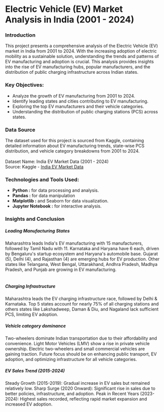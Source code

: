 # Electric Vehicle (EV) Market Analysis in India (2001 - 2024)

### Introduction
This project presents a comprehensive analysis of the Electric Vehicle (EV) market in India from 2001 to 2024. With the increasing adoption of electric mobility as a sustainable solution, understanding the trends and patterns of EV manufacturing and adoption is crucial. This analysis provides insights into the rise of EV manufacturing hubs, popular manufacturers, and the distribution of public charging infrastructure across Indian states.

### Key Objectives:
* Analyze the growth of EV manufacturing from 2001 to 2024.<br/>
* Identify leading states and cities contributing to EV manufacturing.<br/>
* Exploring the top EV manufacturers and their vehicle categories.<br/>
* Understanding the distribution of public charging stations (PCS) across states.<br/>

### Data Source
The dataset used for this project is sourced from Kaggle, containing detailed information about EV manufacturing trends, state-wise PCS distribution, and vehicle category breakdowns from 2001 to 2024.<br/><br/>
Dataset Name: India EV Market Data (2001 - 2024)<br/>
Source: Kaggle - [India EV Market Data](https://www.kaggle.com/datasets/srinrealyf/india-ev-market-data)

### Technologies and Tools Used:
* **Python :** for data processing and analysis.
* **Pandas :** for data manipulation 
* **Matplotlib :** and Seaborn for data visualization.
* **Jupyter Notebook :** for interactive analysis.

### Insights and Conclusion

##### Leading Manufacturing States
Maharashtra leads India's EV manufacturing with 15 manufacturers, followed by Tamil Nadu with 11. Karnataka and Haryana have 6 each, driven by Bengaluru's startup ecosystem and Haryana's automobile base. Gujarat (5), Delhi (4), and Rajasthan (4) are emerging hubs for EV production. Other states like Telangana, West Bengal, Uttarakhand, Andhra Pradesh, Madhya Pradesh, and Punjab are growing in EV manufacturing. <br/><br/>

##### Charging Infrastructure
Maharashtra leads the EV charging infrastructure race, followed by Delhi & Karnataka.
Top 5 states account for nearly 75% of all charging stations and others states like Lakshadweep, Daman & Diu, and Nagaland lack sufficient PCS, limiting EV adoption.

##### Vehicle category dominance
Two-wheelers dominate Indian transportation due to their affordability and convenience. Light Motor Vehicles (LMV) show a rise in private vehicle ownership. Electric two-wheelers and small commercial vehicles are gaining traction. Future focus should be on enhancing public transport, EV adoption, and optimizing infrastructure for all vehicle categories.

##### EV Sales Trend (2015-2024)
Steady Growth (2015-2019): Gradual increase in EV sales but remained relatively low.
Sharp Surge (2020 Onward): Significant rise in sales due to better policies, infrastructure, and adoption.
Peak in Recent Years (2023-2024): Highest sales recorded, reflecting rapid market expansion and increased EV adoption.
